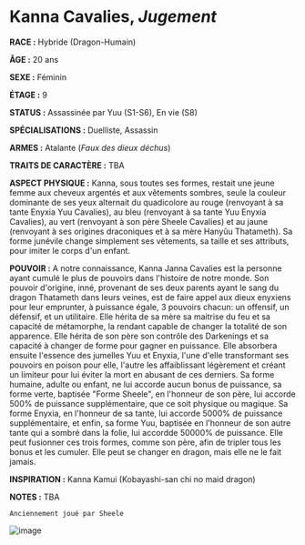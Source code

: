 # Kanna Cavalies, *Jugement*

**RACE :** Hybride (Dragon-Humain)

**ÂGE :** 20 ans

**SEXE :** Féminin

**ÉTAGE :** 9

**STATUS :** Assassinée par Yuu (S1-S6), En vie (S8)

**SPÉCIALISATIONS :** Duelliste, Assassin

**ARMES :** Atalante (*Faux des dieux déchus*)

**TRAITS DE CARACTÈRE :** TBA

**ASPECT PHYSIQUE :** Kanna, sous toutes ses formes, restait une jeune femme aux cheveux argentés et aux vêtements sombres, seule la couleur dominante de ses yeux alternait du quadicolore au rouge (renvoyant à sa tante Enyxia Yuu Cavalies), au bleu (renvoyant à sa tante Yuu Enyxia Cavalies), au vert (renvoyant à son père Sheele Cavalies) et au jaune (renvoyant à ses origines draconiques et à sa mère Hanyûu Thatameth). Sa forme junévile change simplement ses vêtements, sa taille et ses attributs, pour imiter le corps d'un enfant.

**POUVOIR :** A notre connaissance, Kanna Janna Cavalies est la personne ayant cumulé le plus de pouvoirs dans l'histoire de notre monde. Son pouvoir d'origine, inné, provenant de ses deux parents ayant le sang du dragon Thatameth dans leurs veines, est de faire appel aux dieux enyxiens pour leur emprunter, à puissance égale, 3 pouvoirs chacun: un offensif, un défensif, et un utilitaire. Elle hérita de sa mère sa maitrise du feu et sa capacité de métamorphe, la rendant capable de changer la totalité de son apparence. Elle hérita de son père son contrôle des Darkenings et sa capacité à changer de forme pour gagner en puissance. Elle absorbera ensuite l'essence des jumelles Yuu et Enyxia, l'une d'elle transformant ses pouvoirs en poison pour elle, l'autre les affaiblissant légèrement et créant un limiteur pour lui éviter la mort en abusant de ces derniers. Sa forme humaine, adulte ou enfant, ne lui accorde aucun bonus de puissance, sa forme verte, baptisée "Forme Sheele", en l'honneur de son père, lui accorde 500% de puissance supplémentaire, que ce soit physique ou magique. Sa forme Enyxia, en l'honneur de sa tante, lui accorde 5000% de puissance supplémentaire, et enfin, sa forme Yuu, baptisée en l'honneur de son autre tante qui a sombré dans la folie, lui accordde 50000% de puissance. Elle peut fusionner ces trois formes, comme son père, afin de tripler tous les bonus et les cumuler. Elle peut se changer en dragon, mais elle ne le fait jamais.

**INSPIRATION :** Kanna Kamui (Kobayashi-san chi no maid dragon)

**NOTES :** TBA

`Anciennement joué par Sheele`

![image](https://share.alkanife.fr/enyxia_characters/full/kanna.png)
